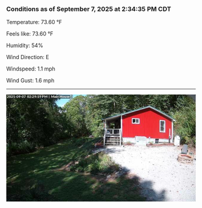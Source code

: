 ### Conditions as of September 7, 2025 at 2:34:35 PM CDT 

Temperature: 73.60 &deg;F

Feels like: 73.60 &deg;F

Humidity: 54%

Wind Direction: E

Windspeed: 1.1 mph

Wind Gust: 1.6 mph

---

<img src="./images/latest.jpeg"/>

